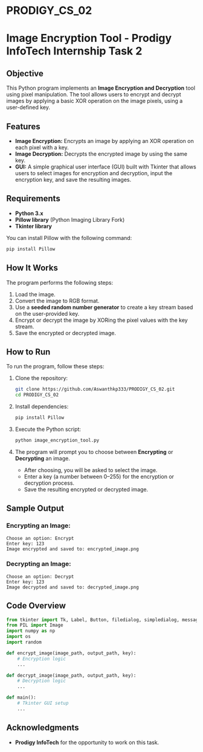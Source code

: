 # PRODIGY_CS_02

# Image Encryption Tool - Prodigy InfoTech Internship Task 2

## Objective
This Python program implements an **Image Encryption and Decryption** tool using pixel manipulation. The tool allows users to encrypt and decrypt images by applying a basic XOR operation on the image pixels, using a user-defined key. 

## Features
- **Image Encryption:** Encrypts an image by applying an XOR operation on each pixel with a key.
- **Image Decryption:** Decrypts the encrypted image by using the same key.
- **GUI:** A simple graphical user interface (GUI) built with Tkinter that allows users to select images for encryption and decryption, input the encryption key, and save the resulting images.

## Requirements
- **Python 3.x**
- **Pillow library** (Python Imaging Library Fork)
- **Tkinter library**

You can install Pillow with the following command:
```bash
pip install Pillow
```

## How It Works
The program performs the following steps:
1. Load the image.
2. Convert the image to RGB format.
3. Use a **seeded random number generator** to create a key stream based on the user-provided key.
4. Encrypt or decrypt the image by XORing the pixel values with the key stream.
5. Save the encrypted or decrypted image.

## How to Run
To run the program, follow these steps:

1. Clone the repository:
    ```bash
    git clone https://github.com/Aswanthkp333/PRODIGY_CS_02.git
    cd PRODIGY_CS_02
    ```

2. Install dependencies:
    ```bash
    pip install Pillow
    ```

3. Execute the Python script:
    ```bash
    python image_encryption_tool.py
    ```

4. The program will prompt you to choose between **Encrypting** or **Decrypting** an image.
   - After choosing, you will be asked to select the image.
   - Enter a key (a number between 0–255) for the encryption or decryption process.
   - Save the resulting encrypted or decrypted image.

## Sample Output

### Encrypting an Image:
```
Choose an option: Encrypt
Enter key: 123
Image encrypted and saved to: encrypted_image.png
```

### Decrypting an Image:
```
Choose an option: Decrypt
Enter key: 123
Image decrypted and saved to: decrypted_image.png
```

## Code Overview

```python
from tkinter import Tk, Label, Button, filedialog, simpledialog, messagebox
from PIL import Image
import numpy as np
import os
import random

def encrypt_image(image_path, output_path, key):
    # Encryption logic
    ...

def decrypt_image(image_path, output_path, key):
    # Decryption logic
    ...

def main():
    # Tkinter GUI setup
    ...
```

## Acknowledgments
- **Prodigy InfoTech** for the opportunity to work on this task.


